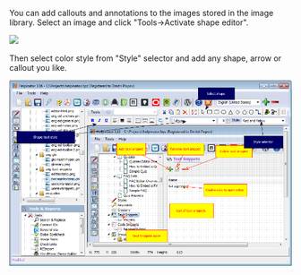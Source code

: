 You can add callouts and annotations to the images stored in the image library. Select an image and click "Tools->Activate shape editor".




![](https://help-authoring-tool.github.io/helpinator-markdown/images/editimage-shape.png "")




Then select color style from "Style" selector and add any shape, arrow or callout you like.




![](images/editimage.png "")
